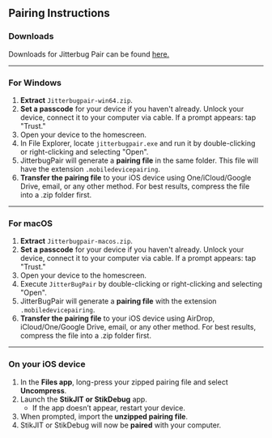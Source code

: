 ## Pairing Instructions

### Downloads
Downloads for Jitterbug Pair can be found [here.](https://github.com/osy/Jitterbug/releases/tag/v1.3.1)

---

### For Windows

1. **Extract** `Jitterbugpair-win64.zip`.
2. **Set a passcode** for your device if you haven't already. Unlock your device, connect it to your computer via cable. If a prompt appears: tap "Trust."
3. Open your device to the homescreen.
4. In File Explorer, locate `jitterbugpair.exe` and run it by double-clicking or right-clicking and selecting "Open".
5. JitterbugPair will generate a **pairing file** in the same folder. This file will have the extension `.mobiledevicepairing`.
6. **Transfer the pairing file** to your iOS device using One/iCloud/Google Drive, email, or any other method. For best results, compress the file into a .zip folder first.

---

### For macOS

1. **Extract** `Jitterbugpair-macos.zip`.
2. **Set a passcode** for your device if you haven't already. Unlock your device, connect it to your computer via cable. If a prompt appears: tap "Trust."
3. Open your device to the homescreen.
4. Execute `JitterBugPair` by double-clicking or right-clicking and selecting "Open".
5. JitterBugPair will generate a **pairing file** with the extension `.mobiledevicepairing`.
6. **Transfer the pairing file** to your iOS device using AirDrop, iCloud/One/Google Drive, email, or any other method. For best results, compress the file into a .zip folder first.

---

### On your iOS device

1. In the **Files app**, long-press your zipped pairing file and select **Uncompress**.
2. Launch the **StikJIT or StikDebug** app.
    - If the app doesn’t appear, restart your device.
3. When prompted, import the **unzipped pairing file**.
4. StikJIT or StikDebug will now be **paired** with your computer.
